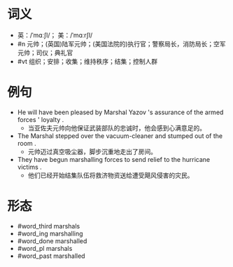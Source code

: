 # 词义
- 英：/ˈmɑːʃl/； 美：/ˈmɑːrʃl/
- #n 元帅；(英国)陆军元帅；(美国法院的)执行官；警察局长，消防局长；空军元帅；司仪；典礼官
- #vt 组织；安排；收集；维持秩序；结集；控制人群
# 例句
- He will have been pleased by Marshal Yazov 's assurance of the armed forces ' loyalty .
	- 当亚佐夫元帅向他保证武装部队的忠诚时，他会感到心满意足的。
- The Marshal stepped over the vacuum-cleaner and stumped out of the room .
	- 元帅迈过真空吸尘器，脚步沉重地走出了房间。
- They have begun marshalling forces to send relief to the hurricane victims .
	- 他们已经开始结集队伍将救济物资送给遭受飓风侵害的灾民。
# 形态
- #word_third marshals
- #word_ing marshalling
- #word_done marshalled
- #word_pl marshals
- #word_past marshalled
